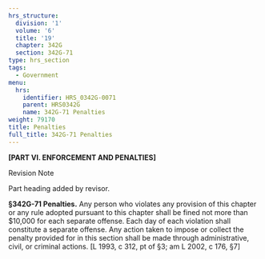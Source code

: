 ```yaml
---
hrs_structure:
  division: '1'
  volume: '6'
  title: '19'
  chapter: 342G
  section: 342G-71
type: hrs_section
tags:
  - Government
menu:
  hrs:
    identifier: HRS_0342G-0071
    parent: HRS0342G
    name: 342G-71 Penalties
weight: 79170
title: Penalties
full_title: 342G-71 Penalties
---
```

**[PART VI. ENFORCEMENT AND PENALTIES]**

Revision Note

Part heading added by revisor.

**§342G-71 Penalties.** Any person who violates any provision of this chapter or any rule adopted pursuant to this chapter shall be fined not more than $10,000 for each separate offense. Each day of each violation shall constitute a separate offense. Any action taken to impose or collect the penalty provided for in this section shall be made through administrative, civil, or criminal actions. [L 1993, c 312, pt of §3; am L 2002, c 176, §7]